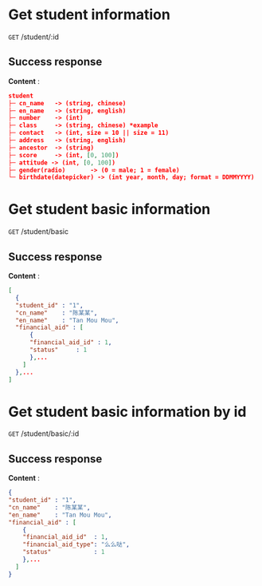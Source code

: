 # Get student information

`GET` /student/:id

## Success response

**Content** : 

```json
student
├─ cn_name   -> (string, chinese)
├─ en_name   -> (string, english)
├─ number    -> (int)
├─ class     -> (string, chinese) *example
├─ contact   -> (int, size = 10 || size = 11)
├─ address   -> (string, english)
├─ ancestor  -> (string)
├─ score     -> (int, [0, 100])
├─ attitude -> (int, [0, 100])
├─ gender(radio)       -> (0 = male; 1 = female)
└─ birthdate(datepicker) -> (int year, month, day; format = DDMMYYYY)
```

# Get student basic information

`GET` /student/basic

## Success response

**Content** : 

```json
[
  {
  "student_id" : "1",
  "cn_name"    : "陈某某",
  "en_name"    : "Tan Mou Mou",
  "financial_aid" : [
      {
      "financial_aid_id" : 1,
      "status"     : 1
      },...
    ]
  },...
]

```

# Get student basic information by id

`GET` /student/basic/:id

## Success response

**Content** : 

```json
{
"student_id" : "1",
"cn_name"    : "陈某某",
"en_name"    : "Tan Mou Mou",
"financial_aid" : [
    {
    "financial_aid_id"  : 1,
    "financial_aid_type": "么么哒",
    "status"            : 1
    },...
  ]
}
```
